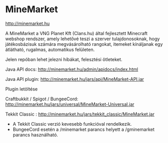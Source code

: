 MineMarket
==========
http://minemarket.hu

A MineMarket  a VNG Planet Kft (Clans.hu) által fejlesztett Minecraft webshop rendszer, amely lehetővé teszi a szerver tulajdonosoknak, 
hogy játékosbázisuk számára megvásárolható rangokat, itemeket kínáljanak egy átlátható, rugalmas, automatikus felületen.

Jelen repóban lehet jelezni hibákat, felesztési ötleteket.

Java API docs: http://minemarket.hu/admin/apidocs/index.html

Java API plugin: http://minemarket.hu/jars/api/MineMarket-API.jar

Plugin letöltése

Craftbukkit / Spigot / BungeeCord: http://minemarket.hu/jars/universal/MineMarket-Universal.jar

Tekkit Classic : http://minemarket.hu/jars/tekkit_classic/MineMarket.jar

* A Tekkit Classic verzió kevesebb funkcióval rendelkezik.
* BungeeCord esetén a /minemarket parancs helyett a /gminemarket parancs használható.

